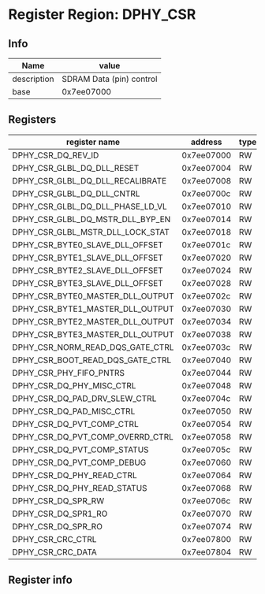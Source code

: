 # Register Region: DPHY_CSR


## Info

| Name | value |
| --- | --- |
| description | SDRAM Data (pin) control |
| base | 0x7ee07000 |

## Registers

| register name | address | type | width | mask | reset |
| --- | --- | --- | --- | --- | --- |
| DPHY_CSR_DQ_REV_ID | 0x7ee07000 | RW |  |  |  |
| DPHY_CSR_GLBL_DQ_DLL_RESET | 0x7ee07004 | RW |  |  |  |
| DPHY_CSR_GLBL_DQ_DLL_RECALIBRATE | 0x7ee07008 | RW |  |  |  |
| DPHY_CSR_GLBL_DQ_DLL_CNTRL | 0x7ee0700c | RW |  |  |  |
| DPHY_CSR_GLBL_DQ_DLL_PHASE_LD_VL | 0x7ee07010 | RW |  |  |  |
| DPHY_CSR_GLBL_DQ_MSTR_DLL_BYP_EN | 0x7ee07014 | RW |  |  |  |
| DPHY_CSR_GLBL_MSTR_DLL_LOCK_STAT | 0x7ee07018 | RW |  |  |  |
| DPHY_CSR_BYTE0_SLAVE_DLL_OFFSET | 0x7ee0701c | RW |  |  |  |
| DPHY_CSR_BYTE1_SLAVE_DLL_OFFSET | 0x7ee07020 | RW |  |  |  |
| DPHY_CSR_BYTE2_SLAVE_DLL_OFFSET | 0x7ee07024 | RW |  |  |  |
| DPHY_CSR_BYTE3_SLAVE_DLL_OFFSET | 0x7ee07028 | RW |  |  |  |
| DPHY_CSR_BYTE0_MASTER_DLL_OUTPUT | 0x7ee0702c | RW |  |  |  |
| DPHY_CSR_BYTE1_MASTER_DLL_OUTPUT | 0x7ee07030 | RW |  |  |  |
| DPHY_CSR_BYTE2_MASTER_DLL_OUTPUT | 0x7ee07034 | RW |  |  |  |
| DPHY_CSR_BYTE3_MASTER_DLL_OUTPUT | 0x7ee07038 | RW |  |  |  |
| DPHY_CSR_NORM_READ_DQS_GATE_CTRL | 0x7ee0703c | RW |  |  |  |
| DPHY_CSR_BOOT_READ_DQS_GATE_CTRL | 0x7ee07040 | RW |  |  |  |
| DPHY_CSR_PHY_FIFO_PNTRS | 0x7ee07044 | RW |  |  |  |
| DPHY_CSR_DQ_PHY_MISC_CTRL | 0x7ee07048 | RW |  |  |  |
| DPHY_CSR_DQ_PAD_DRV_SLEW_CTRL | 0x7ee0704c | RW |  |  |  |
| DPHY_CSR_DQ_PAD_MISC_CTRL | 0x7ee07050 | RW |  |  |  |
| DPHY_CSR_DQ_PVT_COMP_CTRL | 0x7ee07054 | RW |  |  |  |
| DPHY_CSR_DQ_PVT_COMP_OVERRD_CTRL | 0x7ee07058 | RW |  |  |  |
| DPHY_CSR_DQ_PVT_COMP_STATUS | 0x7ee0705c | RW |  |  |  |
| DPHY_CSR_DQ_PVT_COMP_DEBUG | 0x7ee07060 | RW |  |  |  |
| DPHY_CSR_DQ_PHY_READ_CTRL | 0x7ee07064 | RW |  |  |  |
| DPHY_CSR_DQ_PHY_READ_STATUS | 0x7ee07068 | RW |  |  |  |
| DPHY_CSR_DQ_SPR_RW | 0x7ee0706c | RW |  |  |  |
| DPHY_CSR_DQ_SPR1_RO | 0x7ee07070 | RW |  |  |  |
| DPHY_CSR_DQ_SPR_RO | 0x7ee07074 | RW |  |  |  |
| DPHY_CSR_CRC_CTRL | 0x7ee07800 | RW | 9 | 0x00000111 | 0000000000 |
| DPHY_CSR_CRC_DATA | 0x7ee07804 | RW | 28 | 0x0fffffff | 0000000000 |

## Register info

